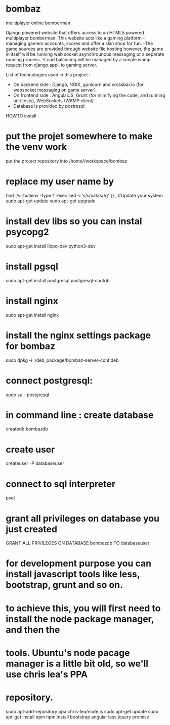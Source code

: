 # bombaz
muiltiplayer online bomberman

Django powered website that offers access to an HTML5 powered multiplayer bomberman. This website acts like a gaming platform - managing gamers accounts, scores and offer a skin shop for fun.
-The game sources are provided through website file hosting however, the game in itself will be running web socket asynchrounous messaging or a separate running process.
-Load balancing will be managed by a simple wamp request from django appli to gaming server.

List of technologies used in this project :
- On backend side : Django, NGIX, gunicorn and crossbar.io (for websocket messaging on game server) 
- On frontend side : AngularJS, Grunt (for mimifying the code, and running unit tests), WebSockets (WAMP client)
- Database is provided by postresql

HOWTO install : 
# put the projet somewhere to make the venv work
put the project repository into /home/<you>/workspace/bombaz
# replace my user name by <you>
find ./virtualenv -type f -exec sed -i 's/smatas/<you>/g' {} \;
#Update your system
sudo apt-get update
sudo apt-get upgrade
# install dev libs so you can instal psycopg2
sudo apt-get install libpq-dev python3-dev
# install pgsql
sudo apt-get install  postgresql postgresql-contrib
# install nginx
sudo apt-get install nginx
# install the nginx settings package for bombaz 
sudo dpkg -i ./deb_package/bombaz-server-conf.deb
# connect postgresql:
sudo su - postgresql
# in command line : create database
createdb bombazdb
# create user
createuser -P databaseuser
# connect to sql interpreter
psql
# grant all privileges on database you just created
GRANT ALL PRIVILEGES ON DATABASE bombazdb TO databaseuser;

# for development purpose you can install javascript tools like less, bootstrap, grunt and so on.
# to achieve this, you will first need to install the node package manager, and then the 
# tools. Ubuntu's node pacage manager is a little bit old, so we'll use chris lea's PPA
# repository.
sudo apt-add-repository ppa:chris-lea/node.js
sudo apt-get update
sudo apt-get install npm
npm install bootstrap angular less jquery promise
